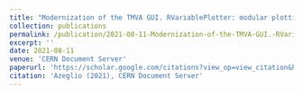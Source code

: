 ```yaml
---
title: "Modernization of the TMVA GUI. RVariablePlotter: modular plotting for TMVA"
collection: publications
permalink: /publication/2021-08-11-Modernization-of-the-TMVA-GUI.-RVariablePlotter:-modular-plotting-for-TMVA
excerpt: ''
date: 2021-08-11
venue: 'CERN Document Server'
paperurl: 'https://scholar.google.com/citations?view_op=view_citation&hl=en&user=rTk6DZgAAAAJ&sortby=pubdate&citation_for_view=rTk6DZgAAAAJ:d1gkVwhDpl0Cf'
citation: 'Azeglio (2021), CERN Document Server'
---
```

